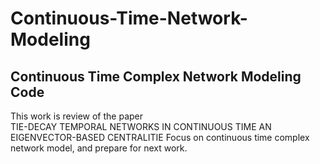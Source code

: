 # Continuous-Time-Network-Modeling
Continuous Time Complex Network Modeling Code
---
This work is review of the paper  
TIE-DECAY TEMPORAL NETWORKS IN CONTINUOUS TIME
AN EIGENVECTOR-BASED CENTRALITIE
Focus on continuous time complex network model, and prepare for next work.
